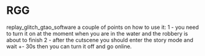 # RGG
replay_glitch_gtao_software
a couple of points on how to use it:
1 - you need to turn it on at the moment when you are in the water and the robbery is about to finish
2 - after the cutscene you should enter the story mode and wait +- 30s then you can turn it off and go online.


